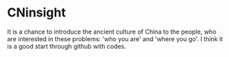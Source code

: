 # CNinsight
It is a chance to introduce the ancient culture of China to the people, who are interested in these problems: 'who you are' and 'where you go'. I think it is a good start through github with codes.

